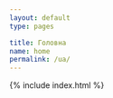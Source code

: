 ```yaml
---
layout: default
type: pages

title: Головна
name: home
permalink: /ua/
---
```


{% include index.html %}
